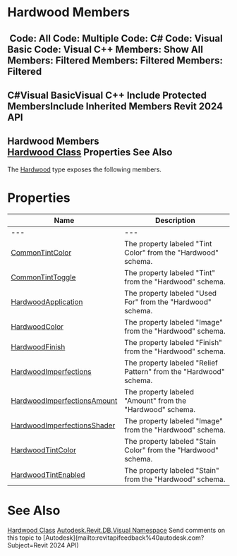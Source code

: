 # Hardwood Members

﻿
 Code: All Code: Multiple Code: C# Code: Visual Basic Code: Visual C++  Members: Show All Members: Filtered Members: Filtered Members: Filtered   
---  
C#Visual BasicVisual C++
Include Protected MembersInclude Inherited Members
Revit 2024 API  
---  
Hardwood Members  
[Hardwood Class](8863f7b6-bf52-9b0b-430d-1c11f3871fed.md "Hardwood Class") Properties See Also  
---  
The [Hardwood](8863f7b6-bf52-9b0b-430d-1c11f3871fed.md "Hardwood Class") type exposes the following members.
# Properties
| Name | Description |
| --- | --- |
| --- | --- | --- |
| [CommonTintColor](1481d882-a5ab-784d-9b91-001600e51a7b.md "CommonTintColor Property") | The property labeled "Tint Color" from the "Hardwood" schema. |
| [CommonTintToggle](0102b5ea-add6-e718-e890-2032fed8064e.md "CommonTintToggle Property") | The property labeled "Tint" from the "Hardwood" schema. |
| [HardwoodApplication](c6c4daa3-1da4-fd4a-3922-5b60af77f458.md "HardwoodApplication Property") | The property labeled "Used For" from the "Hardwood" schema. |
| [HardwoodColor](22ef96b7-ec16-4e43-695c-1c76f2960b43.md "HardwoodColor Property") | The property labeled "Image" from the "Hardwood" schema. |
| [HardwoodFinish](11e71147-9fbe-c5b0-0e21-8d39cf375ce3.md "HardwoodFinish Property") | The property labeled "Finish" from the "Hardwood" schema. |
| [HardwoodImperfections](48fb092c-a982-fc30-b6ed-839a462ca029.md "HardwoodImperfections Property") | The property labeled "Relief Pattern" from the "Hardwood" schema. |
| [HardwoodImperfectionsAmount](ecfb176e-01e5-5ce8-b837-d1fba94918b1.md "HardwoodImperfectionsAmount Property") | The property labeled "Amount" from the "Hardwood" schema. |
| [HardwoodImperfectionsShader](658c0e82-29d0-c69a-8ab6-6bdcfabf3dda.md "HardwoodImperfectionsShader Property") | The property labeled "Image" from the "Hardwood" schema. |
| [HardwoodTintColor](c95f4e64-240b-788f-bd49-097338bfc812.md "HardwoodTintColor Property") | The property labeled "Stain Color" from the "Hardwood" schema. |
| [HardwoodTintEnabled](c5465635-9383-42a2-cf42-841a0024f904.md "HardwoodTintEnabled Property") | The property labeled "Stain" from the "Hardwood" schema. |

# See Also
[Hardwood Class](8863f7b6-bf52-9b0b-430d-1c11f3871fed.md "Hardwood Class")
[Autodesk.Revit.DB.Visual Namespace](f5a10581-6ac2-be19-0e32-f87d05bc8b83.md "Autodesk.Revit.DB.Visual Namespace")
Send comments on this topic to [Autodesk](mailto:revitapifeedback%40autodesk.com?Subject=Revit 2024 API)
